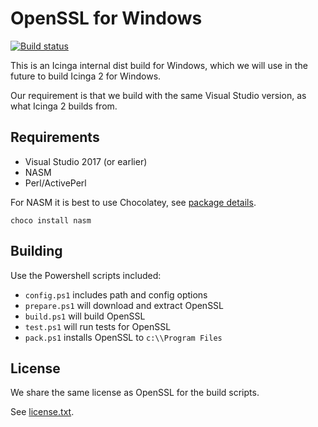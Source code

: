 OpenSSL for Windows
===================

[![Build status](https://ci.appveyor.com/api/projects/status/sruycdakhr1tdpgc?svg=true)](https://ci.appveyor.com/project/icinga/openssl-windows)

This is an Icinga internal dist build for Windows, which we will use in the
future to build Icinga 2 for Windows.

Our requirement is that we build with the same Visual Studio version, as
what Icinga 2 builds from.

## Requirements

* Visual Studio 2017 (or earlier)
* NASM
* Perl/ActivePerl

For NASM it is best to use Chocolatey, see [package details](https://chocolatey.org/packages/nasm).

```
choco install nasm
```

## Building

Use the Powershell scripts included:

* `config.ps1` includes path and config options
* `prepare.ps1` will download and extract OpenSSL
* `build.ps1` will build OpenSSL
* `test.ps1` will run tests for OpenSSL
* `pack.ps1` installs OpenSSL to `c:\\Program Files`

## License

We share the same license as OpenSSL for the build scripts.

See [license.txt](license.txt).
